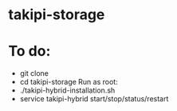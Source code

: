 # takipi-storage

To do:
======
- git clone 
- cd takipi-storage
Run as root:
- ./takipi-hybrid-installation.sh
- service takipi-hybrid start/stop/status/restart
